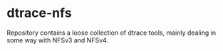 # dtrace-nfs
Repository contains a loose collection of dtrace tools, mainly dealing in some way with NFSv3 and NFSv4.

